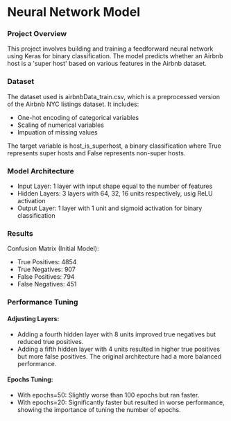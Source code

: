 # Neural Network Model

### Project Overview

This project involves building and training a feedforward neural network using Keras for binary classification. The model predicts whether an Airbnb host is a 'super host' based on various features in the Airbnb dataset.

### Dataset

The dataset used is airbnbData_train.csv, which is a preprocessed version of the Airbnb NYC listings dataset. It includes:
- One-hot encoding of categorical variables
- Scaling of numerical variables
- Impuation of missing values

The target variable is host_is_superhost, a binary classification where True represents super hosts and False represents non-super hosts.

### Model Architecture

- Input Layer: 1 layer with input shape equal to the number of features
- Hidden Layers: 3 layers with 64, 32, 16 units respectively, usig ReLU activation
- Output Layer: 1 layer with 1 unit and sigmoid activation for binary classification

### Results

Confusion Matrix (Initial Model):
- True Positives: 4854
- True Negatives: 907
- False Positives: 794
- False Negatives: 451

### Performance Tuning

#### Adjusting Layers:
- Adding a fourth hidden layer with 8 units improved true negatives but reduced true positives.
- Adding a fifth hidden layer with 4 units resulted in higher true positives but more false positives.
The original architecture had a more balanced performance.

#### Epochs Tuning:
- With epochs=50: Slightly worse than 100 epochs but ran faster.
- With epochs=20: Significantly faster but resulted in worse performance, showing the importance of tuning the number of epochs.